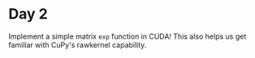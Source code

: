 # Day 2

Implement a simple matrix `exp` function in CUDA! This also helps us get familiar with CuPy's rawkernel capability.